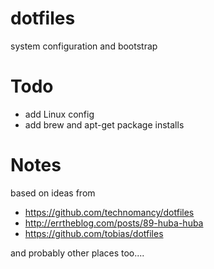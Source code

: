 dotfiles
========

system configuration and bootstrap


Todo
====
- add Linux config
- add brew and apt-get package installs

Notes
=====
based on ideas from

- https://github.com/technomancy/dotfiles
- http://errtheblog.com/posts/89-huba-huba
- https://github.com/tobias/dotfiles

and probably other places too....

